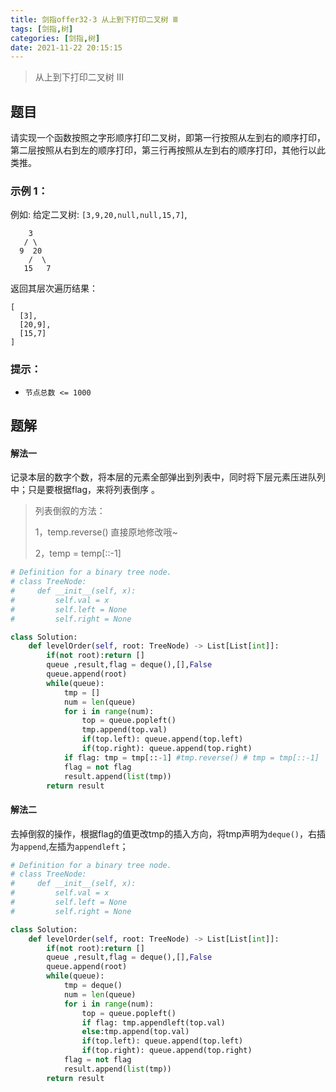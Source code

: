 ```yaml
---
title: 剑指offer32-3 从上到下打印二叉树 Ⅲ
tags: [剑指,树]
categories: [剑指,树]
date: 2021-11-22 20:15:15
---
```


>从上到下打印二叉树 Ⅲ

## 题目

请实现一个函数按照之字形顺序打印二叉树，即第一行按照从左到右的顺序打印，第二层按照从右到左的顺序打印，第三行再按照从左到右的顺序打印，其他行以此类推。

### 示例 1：

例如:
给定二叉树: `[3,9,20,null,null,15,7]`,

```
    3
   / \
  9  20
    /  \
   15   7
```

返回其层次遍历结果：

```
[
  [3],
  [20,9],
  [15,7]
]
```

### 提示：

- `节点总数 <= 1000`

## 题解

#### 解法一

记录本层的数字个数，将本层的元素全部弹出到列表中，同时将下层元素压进队列中；只是要根据flag，来将列表倒序 。

> 列表倒叙的方法：
>
> 1，temp.reverse()  直接原地修改哦~
>
> 2，temp = temp[::-1]

```python
# Definition for a binary tree node.
# class TreeNode:
#     def __init__(self, x):
#         self.val = x
#         self.left = None
#         self.right = None

class Solution:
    def levelOrder(self, root: TreeNode) -> List[List[int]]:
        if(not root):return []
        queue ,result,flag = deque(),[],False
        queue.append(root)
        while(queue):
            tmp = []
            num = len(queue)
            for i in range(num):
                top = queue.popleft()
                tmp.append(top.val)
                if(top.left): queue.append(top.left)
                if(top.right): queue.append(top.right)
            if flag: tmp = tmp[::-1] #tmp.reverse() # tmp = tmp[::-1]
            flag = not flag
            result.append(list(tmp))
        return result
```

#### 解法二

去掉倒叙的操作，根据flag的值更改tmp的插入方向，将tmp声明为`deque()`，右插为`append`,左插为`appendleft`；

```python
# Definition for a binary tree node.
# class TreeNode:
#     def __init__(self, x):
#         self.val = x
#         self.left = None
#         self.right = None

class Solution:
    def levelOrder(self, root: TreeNode) -> List[List[int]]:
        if(not root):return []
        queue ,result,flag = deque(),[],False
        queue.append(root)
        while(queue):
            tmp = deque()
            num = len(queue)
            for i in range(num):
                top = queue.popleft()
                if flag: tmp.appendleft(top.val)
                else:tmp.append(top.val)
                if(top.left): queue.append(top.left)
                if(top.right): queue.append(top.right)
            flag = not flag
            result.append(list(tmp))
        return result
```

